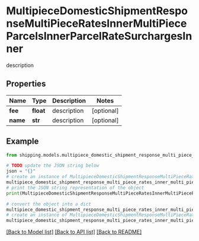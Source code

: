 # MultipieceDomesticShipmentResponseMultiPieceRatesInnerMultiPieceParcelsInnerParcelRateSurchargesInner

description

## Properties

Name | Type | Description | Notes
------------ | ------------- | ------------- | -------------
**fee** | **float** | description | [optional] 
**name** | **str** | description | [optional] 

## Example

```python
from shipping.models.multipiece_domestic_shipment_response_multi_piece_rates_inner_multi_piece_parcels_inner_parcel_rate_surcharges_inner import MultipieceDomesticShipmentResponseMultiPieceRatesInnerMultiPieceParcelsInnerParcelRateSurchargesInner

# TODO update the JSON string below
json = "{}"
# create an instance of MultipieceDomesticShipmentResponseMultiPieceRatesInnerMultiPieceParcelsInnerParcelRateSurchargesInner from a JSON string
multipiece_domestic_shipment_response_multi_piece_rates_inner_multi_piece_parcels_inner_parcel_rate_surcharges_inner_instance = MultipieceDomesticShipmentResponseMultiPieceRatesInnerMultiPieceParcelsInnerParcelRateSurchargesInner.from_json(json)
# print the JSON string representation of the object
print(MultipieceDomesticShipmentResponseMultiPieceRatesInnerMultiPieceParcelsInnerParcelRateSurchargesInner.to_json())

# convert the object into a dict
multipiece_domestic_shipment_response_multi_piece_rates_inner_multi_piece_parcels_inner_parcel_rate_surcharges_inner_dict = multipiece_domestic_shipment_response_multi_piece_rates_inner_multi_piece_parcels_inner_parcel_rate_surcharges_inner_instance.to_dict()
# create an instance of MultipieceDomesticShipmentResponseMultiPieceRatesInnerMultiPieceParcelsInnerParcelRateSurchargesInner from a dict
multipiece_domestic_shipment_response_multi_piece_rates_inner_multi_piece_parcels_inner_parcel_rate_surcharges_inner_from_dict = MultipieceDomesticShipmentResponseMultiPieceRatesInnerMultiPieceParcelsInnerParcelRateSurchargesInner.from_dict(multipiece_domestic_shipment_response_multi_piece_rates_inner_multi_piece_parcels_inner_parcel_rate_surcharges_inner_dict)
```
[[Back to Model list]](../README.md#documentation-for-models) [[Back to API list]](../README.md#documentation-for-api-endpoints) [[Back to README]](../README.md)


